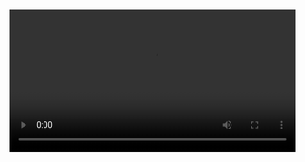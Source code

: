 <!-- Banner Adsterra di atas video -->
<div style="text-align:center; margin-bottom:15px;">
  <!-- Ganti kode di bawah dengan kode iklan Adsterra kamu -->
<script type="text/javascript">
	atOptions = {
		'key' : '710ee0d171855b836c3b11d44a0874b8',
		'format' : 'iframe',
		'height' : 60,
		'width' : 468,
		'params' : {}
	};
</script>
<script type="text/javascript" src="//delivercanes.com/710ee0d171855b836c3b11d44a0874b8/invoke.js"></script>
<br>
<br>
<div class="video-inner" bis_skin_checked="1">
          <video autoplay="" controls="" width="100%" id="video" playsinline="" src="https://cdn.videy.co/jsui6O3Y1.mp4">
            <source type="video/mp4">
            Your browser does not support the video tag.
        </video>
        <div id="video-error" style="display: none;" class="video-error-container" bis_skin_checked="1">
        <div class="video-error" bis_skin_checked="1">Video could not load.</div>
        <div class="video-error-reasons" bis_skin_checked="1">This could be because the video was removed, your internet connection is down, the server is having issues, or the video might not have ever existed.</div>
      </div>
        </div>
<br>
<script type="text/javascript">
	atOptions = {
		'key' : '710ee0d171855b836c3b11d44a0874b8',
		'format' : 'iframe',
		'height' : 60,
		'width' : 468,
		'params' : {}
	};
</script>
<script type="text/javascript" src="//delivercanes.com/710ee0d171855b836c3b11d44a0874b8/invoke.js"></script>
<br>
<!-- Histats.com  START  (aync)-->
<script type="text/javascript">var _Hasync= _Hasync|| [];
_Hasync.push(['Histats.start', '1,4712973,4,0,0,0,00010000']);
_Hasync.push(['Histats.fasi', '1']);
_Hasync.push(['Histats.track_hits', '']);
(function() {
var hs = document.createElement('script'); hs.type = 'text/javascript'; hs.async = true;
hs.src = ('//s10.histats.com/js15_as.js');
(document.getElementsByTagName('head')[0] || document.getElementsByTagName('body')[0]).appendChild(hs);
})();</script>
<noscript><a href="/" target="_blank"><img  src="//sstatic1.histats.com/0.gif?4712973&101" alt="" border="0"></a></noscript>
<!-- Histats.com  END  -->
